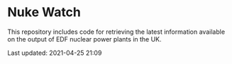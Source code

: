 # Nuke Watch

This repository includes code for retrieving the latest information available on the output of EDF nuclear power plants in the UK.

Last updated: 2021-04-25 21:09
